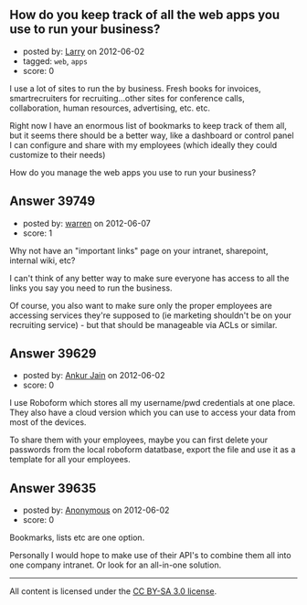 ## How do you keep track of all the web apps you use to run your business?

- posted by: [Larry](https://stackexchange.com/users/-1/18221-larry) on 2012-06-02
- tagged: `web`, `apps`
- score: 0

I use a lot of sites to run the by business. Fresh books for invoices, smartrecruiters for recruiting...other sites for conference calls, collaboration, human resources, advertising, etc. etc.

Right now I have an enormous list of bookmarks to keep track of them all, but it seems there should be a better way, like a dashboard or control panel I can configure and share with my employees (which ideally they could customize to their needs)

How do you manage the web apps you use to run your business?


## Answer 39749

- posted by: [warren](https://stackexchange.com/users/-1/7662-warren) on 2012-06-07
- score: 1

Why not have an "important links" page on your intranet, sharepoint, internal wiki, etc?

I can't think of any better way to make sure everyone has access to all the links you say you need to run the business.

Of course, you also want to make sure only the proper employees are accessing services they're supposed to (ie marketing shouldn't be on your recruiting service) - but that should be manageable via ACLs or similar.


## Answer 39629

- posted by: [Ankur Jain](https://stackexchange.com/users/-1/6146-ankur-jain) on 2012-06-02
- score: 0

I use Roboform which stores all my username/pwd credentials at one place. They also have a cloud version which you can use to access your data from most of the devices. 

To share them with your employees, maybe you can first delete your passwords from the local roboform datatbase, export the file and use it as a template for all your employees.


## Answer 39635

- posted by: [Anonymous](https://stackexchange.com/users/-1/11482-anonymous) on 2012-06-02
- score: 0

Bookmarks, lists etc are one option.

Personally I would hope to make use of their API's to combine them all into one company intranet. Or look for an all-in-one solution.



---

All content is licensed under the [CC BY-SA 3.0 license](https://creativecommons.org/licenses/by-sa/3.0/).
